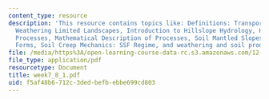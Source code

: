 ```yaml
---
content_type: resource
description: 'This resource contains topics like: Definitions: Transport Limited and
  Weathering Limited Landscapes, Introduction to Hillslope Hydrology, Hillslope Transport
  Processes, Mathematical Description of Processes, Soil Mantled Slopes: Steady State
  Forms, Soil Creep Mechanics: SSF Regime, and weathering and soil production.'
file: /media/https%3A/open-learning-course-data-rc.s3.amazonaws.com/12-163-surface-processes-and-landscape-evolution-fall-2004/f5af48b6712c3dedbefbebbe699cd803_week7_8_1.pdf
file_type: application/pdf
resourcetype: Document
title: week7_8_1.pdf
uid: f5af48b6-712c-3ded-befb-ebbe699cd803
---
```


